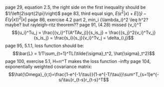page 29, equation 2.5, the right side on the first inequality should be $1/\left(2\sqrt{2\pi}\right)$
page 83, third equal sign, $E(\epsilon^2|x) + E\left[(\hat{y} - E(y|x))^2|x\right]$
page 86, exercise 4.2 part 2, min_i {\lambda_i}^2 \leq h^2? maybe? but rayleigh-ritz theorem??
page 91, (4.28) missed {v_i}^T $${u_i}^Tu_j = \frac{{v_i}^T(A^TAv_j)}{s_is_j} = \frac{{s_j}^2{v_i}^Tv_j}{s_is_j} = \frac{s_i}{s_j}{v_i}^Tv_j = \delta_{i,j}$$
page 95, 5.1.1, loss function should be: $$\bar{L} = 1/T\sum_{t=1}^TL(\tilde{\sigma}_t^2, \hat{\sigma}_t^2)$$
page 100, exercise 5.1, H=rr^T makes the loss function -infty
page 104, exponentially weighted covariance matrix: $$\hat{\Omega}_{r,t}=\frac{1-e^{-1/\tau}}{1-e^{-T/\tau}}\sum^T_{s=1}e^{-s/\tau}r_{t-s}r_{t-s}^T$$
